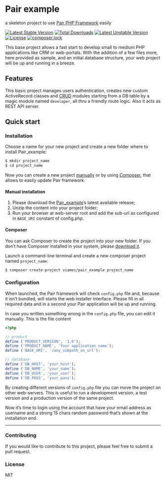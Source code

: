 # Pair example
a skeleton project to use [Pair PHP Framework](https://github.com/Viames/Pair) easily

[![Latest Stable Version](https://poser.pugx.org/viames/pair_example/v/stable)](https://packagist.org/packages/viames/pair_example)
[![Total Downloads](https://poser.pugx.org/viames/pair_example/downloads)](https://packagist.org/packages/viames/pair_example)
[![Latest Unstable Version](https://poser.pugx.org/viames/pair_example/v/unstable)](https://packagist.org/packages/viames/pair_example)
[![License](https://poser.pugx.org/viames/pair_example/license)](https://packagist.org/packages/viames/pair_example)
[![composer.lock](https://poser.pugx.org/viames/pair_example/composerlock)](https://packagist.org/packages/viames/pair_example)

This base project allows a fast start to develop small to medium PHP applications like CRM or web-portals.
With the addition of a few files more, here provided as sample, and an initial database structure, your web project will be up and running in a breeze.

## Features
This basic project manages users authentication, creates new custom ActiveRecord classes and [CRUD](https://en.wikipedia.org/wiki/Create,_read,_update_and_delete) modules starting from a DB table by a magic module named `developer`, all thru a friendly route logic.
Also it acts as REST API server.

## Quick start

### Installation

Choose a name for your new project and create a new folder where to install Pair_example:

```bash
$ mkdir project_name
$ cd project_name
```
Now you can create a new project [manually](#manual-installation) or by using [Composer](#composer), that allows to easily update Pair framework.

#### <a name="manual-installation">Manual installation</a>

1. Please download the [Pair_example](https://github.com/Viames/Pair_example/releases)’s latest available release;
2. Unzip the content into your project folder;
3. Run your browser at web-server root and add the sub-url as configured in `BASE_URI` constant of config.php.

#### <a name="composer">Composer</a>

You can ask Composer to create the project into your new folder. If you don’t have Composer installed in your system, please [download it](https://getcomposer.org/download/).

Launch a command-line terminal and create a new composer project named `project_name`:

```bash
$ composer create-project viames/pair_example project_name
```

### Configuration

When launched, the Pair framework will check `config.php` file and, because it isn’t bundled, will starts the web installer interface. Please fill in all required data and in a second your Pair application will be up and running.

In case you written something wrong in the `config.php` file, you can edit it manually. This is the file content

```PHP
<?php

// product
define ('PRODUCT_VERSION', '1.0');
define ('PRODUCT_NAME', 'Your application name');
define ('BASE_URI', '/any_subpath_on_url');

// database
define ('DB_HOST', 'your_host');
define ('DB_NAME', 'your_name');
define ('DB_USER', 'your_user');
define ('DB_PASS', 'your_pass');
```

By creating different versions of `config.php` file you can move the project on other web-servers. This is useful to run a development version, a test version and a production version of the same project.

Now it’s time to login using the account that have your email address as username and a strong 15 chars random password that’s shown at the installation end.

---

### Contributing

If you would like to contribute to this project, please feel free to submit a pull request.

### License

MIT

